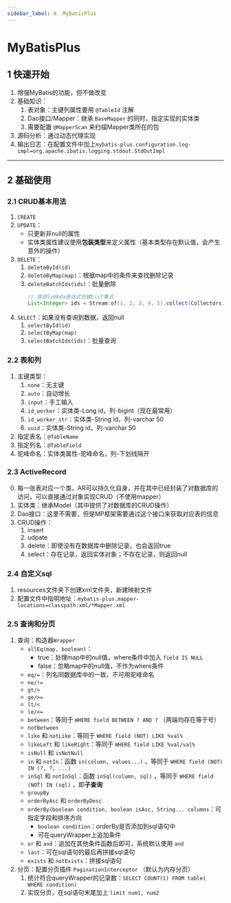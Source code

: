 ```yaml
---
sidebar_label: 8. MyBatisPlus
---
```


# MyBatisPlus

## 1 快速开始
1. 增强MyBatis的功能，但不做改变
2. 基础知识：
    1. 表对象：主键列属性要用 `@TableId` 注解
    2. Dao接口/Mapper：继承 `BaseMapper` 的同时，指定实现的实体类
    3. 需要配置 `@MapperScan` 来扫描Mapper类所在的包
3. 源码分析：通过动态代理实现
4. 输出日志：在配置文件中加上`mybatis-plus.configuration.log-impl=org.apache.ibatis.logging.stdout.StdOutImpl`

---

## 2 基础使用
### 2.1 CRUD基本用法
1. `CREATE`
2. `UPDATE`：
    - 只更新非null的属性
    - 实体类属性建议使用**包装类型**来定义属性（基本类型存在默认值，会产生意外的操作）
3. `DELETE`：
    1. `deleteById(id)`
    2. `deleteByMap(map)`：根据map中的条件来查找删除记录
    3. `deleteBatchIds(ids)`：批量删除
        ```java showLineNumbers
        // 使用lambda表达式创建List集合
        List<Integer> ids = Stream.of(1, 2, 3, 4, 5).collect(Collectors.toList());
        ```
4. `SELECT`：如果没有查询到数据，返回null
    1. `selectById(id)`
    2. `selectByMap(map)`
    3. `selectBatchIds(ids)`：批量查询

### 2.2 表和列
1. 主键类型：
    1. `none`：无主键
    2. `auto`：自动增长
    3. `input`：手工输入
    4. `id_worker`：实体类-Long id，列-bigint（现在最常用）
    5. `id_worker_str`：实体类-String id，列-varchar 50
    6. `uuid`：实体类-String id，列-varchar 50
2. 指定表名：`@TableName`
3. 指定列名：`@TableField`
4. 驼峰命名：实体类属性-驼峰命名，列-下划线隔开

### 2.3 ActiveRecord
0. 每一张表对应一个类，AR可以持久化自身，并在其中已经封装了对数据库的访问，可以直接通过对象实现CRUD（不使用mapper）
1. 实体类：继承Model（其中提供了对数据库的CRUD操作）
2. Dao接口：这里不需要，但是MP框架需要通过这个接口来获取对应表的信息
3. CRUD操作：
    1. insert
    2. udpate
    3. delete：即使没有在数据库中删除记录，也会返回true
    4. select：存在记录，返回实体对象；不存在记录，则返回null


### 2.4 自定义sql
1. resources文件夹下创建xml文件夹，新建映射文件
2. 配置文件中指明地址：`mybatis-plus.mapper-locations=classpath:xml/*Mapper.xml`

### 2.5 查询和分页
1. 查询：构造器`Wrapper`
    - `allEq(map, boolean)`：
        - true：处理map中的null值，where条件中加入 `field IS NULL`
        - false：忽略map中的null值，不作为where条件
    - `eq/=`：列名同数据库中的一致，不可用驼峰命名
    - `ne/!=`
    - `gt/>`
    - `ge/>=`
    - `lt/<`
    - `le/<=`
    - `between`：等同于 `WHERE field BETWEEN ? AND ?` （两端均存在等于号）
    - `notBetween`
    - `like` 和 `notLike`：等同于 `WHERE field (NOT) LIKE %val%`
    - `likeLeft` 和 `likeRight`：等同于 `WHERE field LIKE %val/val%`
    - `isNull` 和 `isNotNull`
    - `in` 和 `notIn`：函数 `in(column, values...)` ，等同于 `WHERE field (NOT) IN (?, ?, ...)`
    - `inSql` 和 `notInSql`：函数 `inSql(column, sql)` ，等同于 `WHERE field (NOT) IN (sql)` ，即**子查询**
    - `groupBy`
    - `orderByAsc` 和 `orderByDesc`
    - `orderBy(boolean condition, boolean isAsc, String... columns`：可指定字段和排序方向
        - `boolean condition`：orderBy是否添加到sql语句中
        - 可在queryWrapper上追加条件
    - `or` 和 `and`：追加在其他条件函数后即可，系统默认使用 `and`
    - `last`：可在sql语句的最后再拼接sql语句
    - `exists` 和 `notExists`：拼接sql语句
2. 分页：配置分页插件 `PaginationInterceptor` （默认为内存分页）
    1. 统计符合queryWrapper的记录数：`SELECT COUNT(1) FROM table( WHERE condition)`
    2. 实现分页，在sql语句末尾加上 `limit num1, num2`